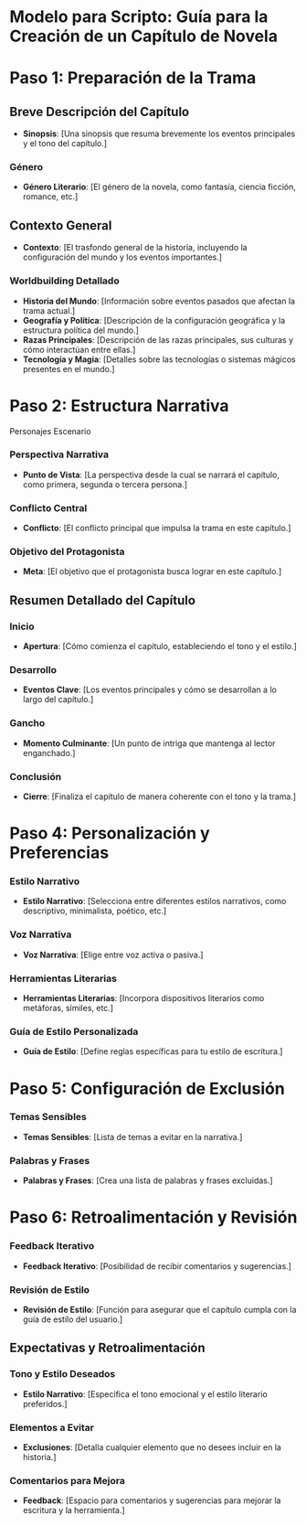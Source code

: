 
# Modelo para Scripto: Guía para la Creación de un Capítulo de Novela

# Paso 1: Preparación de la Trama

## Breve Descripción del Capítulo

- **Sinopsis**: [Una sinopsis que resuma brevemente los eventos principales y el tono del capítulo.]

### Género

- **Género Literario**: [El género de la novela, como fantasía, ciencia ficción, romance, etc.]

## Contexto General

- **Contexto**: [El trasfondo general de la historia, incluyendo la configuración del mundo y los eventos importantes.]

### Worldbuilding Detallado

- **Historia del Mundo**: [Información sobre eventos pasados que afectan la trama actual.]
- **Geografía y Política**: [Descripción de la configuración geográfica y la estructura política del mundo.]
- **Razas Principales**: [Descripción de las razas principales, sus culturas y cómo interactúan entre ellas.]
-  **Tecnología y Magia**: [Detalles sobre las tecnologías o sistemas mágicos presentes en el mundo.]

# Paso 2: Estructura Narrativa

Personajes
Escenario

### Perspectiva Narrativa

- **Punto de Vista**: [La perspectiva desde la cual se narrará el capítulo, como primera, segunda o tercera persona.]
### Conflicto Central

- **Conflicto**: [El conflicto principal que impulsa la trama en este capítulo.]
### Objetivo del Protagonista

- **Meta**: [El objetivo que el protagonista busca lograr en este capítulo.]
## Resumen Detallado del Capítulo

### Inicio

- **Apertura**: [Cómo comienza el capítulo, estableciendo el tono y el estilo.]

### Desarrollo

- **Eventos Clave**: [Los eventos principales y cómo se desarrollan a lo largo del capítulo.]

### Gancho

- **Momento Culminante**: [Un punto de intriga que mantenga al lector enganchado.]

### Conclusión

- **Cierre**: [Finaliza el capítulo de manera coherente con el tono y la trama.]

# Paso 4: Personalización y Preferencias

### Estilo Narrativo

- **Estilo Narrativo**: [Selecciona entre diferentes estilos narrativos, como descriptivo, minimalista, poético, etc.]

### Voz Narrativa

- **Voz Narrativa**: [Elige entre voz activa o pasiva.]

### Herramientas Literarias

- **Herramientas Literarias**: [Incorpora dispositivos literarios como metáforas, símiles, etc.]

### Guía de Estilo Personalizada

- **Guía de Estilo**: [Define reglas específicas para tu estilo de escritura.]

# Paso 5: Configuración de Exclusión

### Temas Sensibles

- **Temas Sensibles**: [Lista de temas a evitar en la narrativa.]

### Palabras y Frases

- **Palabras y Frases**: [Crea una lista de palabras y frases excluidas.]

# Paso 6: Retroalimentación y Revisión

### Feedback Iterativo

- **Feedback Iterativo**: [Posibilidad de recibir comentarios y sugerencias.]

### Revisión de Estilo

- **Revisión de Estilo**: [Función para asegurar que el capítulo cumpla con la guía de estilo del usuario.]

## Expectativas y Retroalimentación

### Tono y Estilo Deseados

- **Estilo Narrativo**: [Especifica el tono emocional y el estilo literario preferidos.]

### Elementos a Evitar

- **Exclusiones**: [Detalla cualquier elemento que no desees incluir en la historia.]

### Comentarios para Mejora

- **Feedback**: [Espacio para comentarios y sugerencias para mejorar la escritura y la herramienta.]